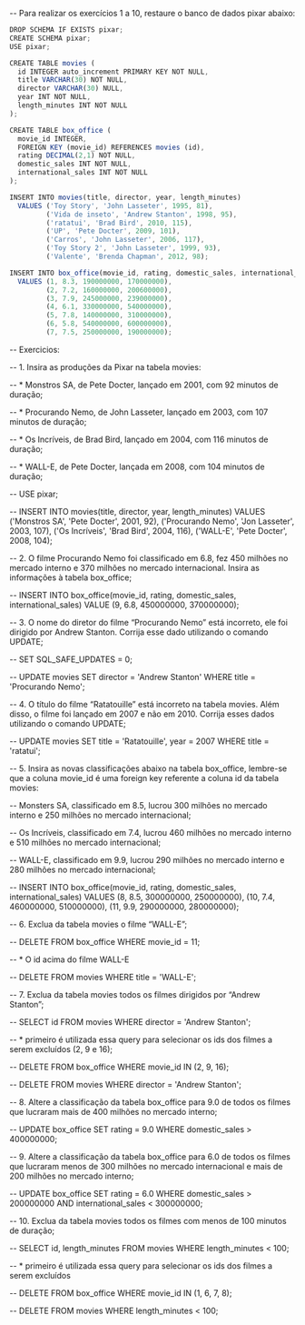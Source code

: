 -- Para realizar os exercícios 1 a 10, restaure o banco de dados pixar abaixo:
```js
DROP SCHEMA IF EXISTS pixar;
CREATE SCHEMA pixar;
USE pixar;

CREATE TABLE movies (
  id INTEGER auto_increment PRIMARY KEY NOT NULL,
  title VARCHAR(30) NOT NULL,
  director VARCHAR(30) NULL,
  year INT NOT NULL,
  length_minutes INT NOT NULL
);

CREATE TABLE box_office (
  movie_id INTEGER,
  FOREIGN KEY (movie_id) REFERENCES movies (id),
  rating DECIMAL(2,1) NOT NULL,
  domestic_sales INT NOT NULL,
  international_sales INT NOT NULL
);

INSERT INTO movies(title, director, year, length_minutes)
  VALUES ('Toy Story', 'John Lasseter', 1995, 81),
         ('Vida de inseto', 'Andrew Stanton', 1998, 95),
         ('ratatui', 'Brad Bird', 2010, 115),
         ('UP', 'Pete Docter', 2009, 101),
         ('Carros', 'John Lasseter', 2006, 117),
         ('Toy Story 2', 'John Lasseter', 1999, 93),
         ('Valente', 'Brenda Chapman', 2012, 98);

INSERT INTO box_office(movie_id, rating, domestic_sales, international_sales)
  VALUES (1, 8.3, 190000000, 170000000),
         (2, 7.2, 160000000, 200600000),
         (3, 7.9, 245000000, 239000000),
         (4, 6.1, 330000000, 540000000),
         (5, 7.8, 140000000, 310000000),
         (6, 5.8, 540000000, 600000000),
         (7, 7.5, 250000000, 190000000);
```
-- Exercicios:

-- 1. Insira as produções da Pixar na tabela movies:

-- * Monstros SA, de Pete Docter, lançado em 2001, com 92 minutos de duração;

-- * Procurando Nemo, de John Lasseter, lançado em 2003, com 107 minutos de duração;

-- * Os Incríveis, de Brad Bird, lançado em 2004, com 116 minutos de duração;

-- * WALL-E, de Pete Docter, lançada em 2008, com 104 minutos de duração;

-- USE pixar;

-- INSERT INTO movies(title, director, year, length_minutes)
  VALUES ('Monstros SA', 'Pete Docter', 2001, 92),
         ('Procurando Nemo', 'Jon Lasseter', 2003, 107),
         ('Os Incríveis', 'Brad Bird', 2004, 116),
         ('WALL-E', 'Pete Docter', 2008, 104);


-- 2. O filme Procurando Nemo foi classificado em 6.8, fez 450 milhões no mercado interno e 370 milhões no mercado internacional. Insira as informações à tabela box_office;

-- INSERT INTO box_office(movie_id, rating, domestic_sales, international_sales)
  VALUE (9, 6.8, 450000000, 370000000);


-- 3. O nome do diretor do filme “Procurando Nemo” está incorreto, ele foi dirigido por Andrew Stanton. Corrija esse dado utilizando o comando UPDATE;

-- SET SQL_SAFE_UPDATES = 0;

-- UPDATE movies
SET director = 'Andrew Stanton'
WHERE title = 'Procurando Nemo';


-- 4. O título do filme “Ratatouille” está incorreto na tabela movies. Além disso, o filme foi lançado em 2007 e não em 2010. Corrija esses dados utilizando o comando UPDATE;

-- UPDATE movies
SET title = 'Ratatouille', year = 2007
WHERE title = 'ratatui';


-- 5. Insira as novas classificações abaixo na tabela box_office, lembre-se que a coluna movie_id é uma foreign key referente a coluna id da tabela movies:

-- Monsters SA, classificado em 8.5, lucrou 300 milhões no mercado interno e 250 milhões no mercado internacional;

-- Os Incríveis, classificado em 7.4, lucrou 460 milhões no mercado interno e 510 milhões no mercado internacional;

-- WALL-E, classificado em 9.9, lucrou 290 milhões no mercado interno e 280 milhões no mercado internacional;

-- INSERT INTO box_office(movie_id, rating, domestic_sales, international_sales)
  VALUES (8, 8.5, 300000000, 250000000),
         (10, 7.4, 460000000, 510000000),
         (11, 9.9, 290000000, 280000000);


-- 6. Exclua da tabela movies o filme “WALL-E”;

-- DELETE FROM box_office 
WHERE movie_id = 11; 

-- * O id acima do filme WALL-E

-- DELETE FROM movies 
WHERE title = 'WALL-E';


-- 7. Exclua da tabela movies todos os filmes dirigidos por “Andrew Stanton”;

-- SELECT id FROM movies 
WHERE director = 'Andrew Stanton';

-- * primeiro é utilizada essa query para selecionar os ids dos filmes a serem excluídos (2, 9 e 16);

-- DELETE FROM box_office 
WHERE movie_id IN (2, 9, 16);

-- DELETE FROM movies 
WHERE director = 'Andrew Stanton';


-- 8. Altere a classificação da tabela box_office para 9.0 de todos os filmes que lucraram mais de 400 milhões no mercado interno;

-- UPDATE box_office
SET rating = 9.0
WHERE domestic_sales > 400000000;


-- 9. Altere a classificação da tabela box_office para 6.0 de todos os filmes que lucraram menos de 300 milhões no mercado internacional e mais de 200 milhões no mercado interno;

-- UPDATE box_office
SET rating = 6.0
WHERE domestic_sales > 200000000 AND international_sales < 300000000;


-- 10. Exclua da tabela movies todos os filmes com menos de 100 minutos de duração;

-- SELECT id, length_minutes FROM movies
WHERE length_minutes < 100;

-- * primeiro é utilizada essa query para selecionar os ids dos filmes a serem excluídos

-- DELETE FROM box_office
WHERE movie_id IN (1, 6, 7, 8);

-- DELETE FROM movies
WHERE length_minutes < 100;